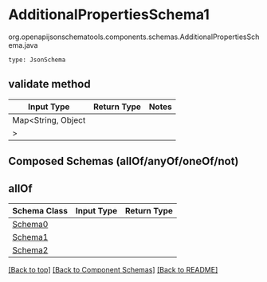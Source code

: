 # AdditionalPropertiesSchema1
org.openapijsonschematools.components.schemas.AdditionalPropertiesSchema.java
```
type: JsonSchema
```

## validate method
| Input Type | Return Type | Notes |
| ---------- | ----------- | ----- |
| Map<String, Object
> |  | |

## Composed Schemas (allOf/anyOf/oneOf/not)
## allOf
Schema Class | Input Type | Return Type
------------ | ---------- | -----------
[Schema0](#) |  | 
[Schema1](#) |  | 
[Schema2](#) |  | 




[[Back to top]](#top) [[Back to Component Schemas]](../../../README.md#Component-Schemas) [[Back to README]](../../../README.md)
